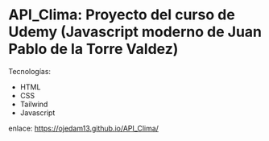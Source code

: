 # API_Clima: Proyecto del curso de Udemy (Javascript moderno de Juan Pablo de la Torre Valdez)

Tecnologías:

- HTML
- CSS
- Tailwind
- Javascript

enlace: https://ojedam13.github.io/API_Clima/
